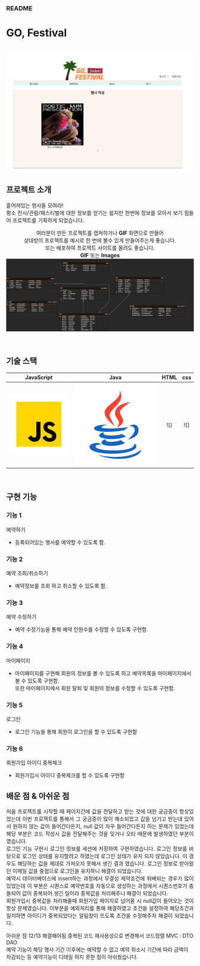 ### README
# GO, Festival

<p align="center">
  <br>
  <img src="./readme-static/img/img/main.png">

  <br>
</p>



## 프로젝트 소개

<p align="justify">
흩어져있는 행사들 모여라! <br>평소 전시/관람/패스티벌에 대한 정보를 얻기는 쉽지만 한번에 정보를 모아서 보기 힘들어 프로젝트를 기획하게 되었습니다.
</p>

<p align="center">
여러분이 만든 프로젝트를 캡쳐하거나 <strong>GIF</strong> 화면으로 만들어 <br />
상대방이 프로젝트를 예시로 한 번에 볼수 있게 만들어주는게 좋습니다.<br />
또는 배포하여 프로젝트 사이트를 올려도 좋습니다.<br />
<strong>GIF</strong> 또는 <strong>Images</strong>
   <img src="./readme-static/img/img/축제 (14).png">
</p>

<br>

## 기술 스택

| JavaScript |    Java    |   HTML     |     css    | 
| :--------: | :--------: | :--------: | :--------: | 
|   ![js]    |  ![java]   |  ![]   |  ![]   |

<br>

## 구현 기능

### 기능 1
예약하기
- 등록되어있는 행사를 예약할 수 있도록 함.
### 기능 2
예약 조회/취소하기
- 예약정보를 조회 하고 취소할 수 있도록 함.
### 기능 3
예약 수정하기
- 예약 수정기능을 통해 예약 인원수를 수정할 수 있도록 구현함.
### 기능 4
마이페이지
- 마이페이지를 구현해 회원의 정보를 볼 수 있도록 하고 예약목록을 마이페이지에서 볼 수 있도록 구현함.<br>
또한 마이페이지에서 회원 탈퇴 및 회원의 정보를 수정할 수 있도록 구현함.
### 기능 5
로그인
- 로그인 기능을 통해 회원이 로그인을 할 수 있도록 구현함
### 기능 6
회원가입 아이디 중복체크
- 회원가입시 아이디 중복체크를 할 수 있도록 구현함

## 배운 점 & 아쉬운 점

<p align="justify">
처음 프로젝트를 시작할 때 페이지간에 값을 전달하고 받는 것에 대한 궁금증이 항상있었는데 이번 프로젝트를 통해서 그 궁금증이 많이 해소되었고 값을 넘기고 받는데 있어서 원하지 않는 값이 들어간다든지, null 값이 자꾸 들어간다든지 하는 문제가 있었는데 해당 부분은 코드 작성시 값을 전달해주는 것을 잊거나 오타 때문에 발생하였던 부분이였습니다. <br />
로그인 기능 구현시 로그인 정보를 세션에 저장하여 구현하였습니다. 로그인 정보를 바탕으로 로그인 상태를 유지할려고 하였는데 로그인 상태가 유지 되지 않았습니다. 이 경우도 해당하는 값을 제대로 가져오지 못해서 생긴 결과 였습니다. 로그인 정보로 받아왔던 이메일 값을 중점으로 로그인을 유지하니 해결이 되었습니다. <br>
예약시 데이터베이스에 insert하는 과정에서 무결성 제약조건에 위배되는 경우가 많이 있었는데 이 부분은 시퀀스로 예약번호를 자동으로 생성하는 과정에서 시퀀스번호가 충돌되어 값이 중복되어 생긴 일이라 중복값을 처리해주니 해결이 되었습니다.<br>
회원가입시 중복값을 처리해줄때 회원가입 페이지로 넘어올 시 null값이 들어오는 것이 항상 문제였습니다. 이부분을 예외처리를 통해 해결하였고 조건을 설정하여 해당조건과 일치하면 아이디가 중복되었다는 알림창이 뜨도록 조건을 수정해주자 해결이 되었습니다.
</p>

아쉬운 점 12/13 해결해야됨
중복된 코드 재사용성으로 변경해서 코드정렬
MVC : DTO DAO
<br>
예약 기능이 해당 행사 기간 이후에는 예약할 수 없고 예약 취소시 기간에 따라 금액이 차감되는 등 예약기능이 디테일 하지 못한 점이 아쉬웠습니다.
<br>


<!-- Stack Icon Refernces -->

[js]: ./readme-static/img/javascript.svg
[java]: ./readme-static/img/java.svg
